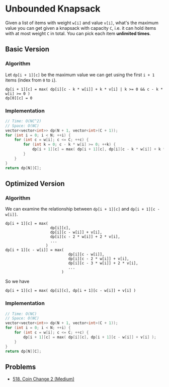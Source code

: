 # Unbounded Knapsack

Given a list of items with weight `w[i]` and value `v[i]`, what's the maximum value you can get given a knapsack with capacity `C`, i.e. it can hold items with at most weight `C` in total. You can pick each item **unlimited times**.

## Basic Version

### Algorithm

Let `dp[i + 1][c]` be the maximum value we can get using the first `i + 1` items \(index from `0` to `i`\).

```text
dp[i + 1][c] = max( dp[i][c - k * w[i]] + k * v[i] | k >= 0 && c - k * w[i] >= 0 )
dp[0][c] = 0
```

### Implementation

```cpp
// Time: O(NC^2)
// Space: O(NC)
vector<vector<int>> dp(N + 1, vector<int>(C + 1));
for (int i = 0; i < N; ++i) {
    for (int c = w[i]; c <= C; ++c) {
        for (int k = 0; c - k * w[i] >= 0; ++k) {
            dp[i + 1][c] = max( dp[i + 1][c], dp[i][c - k * w[i]] + k * v[i] );
        }
    }
}
return dp[N][C];
```

## Optimized Version

### Algorithm

We can examine the relationship between `dp[i + 1][c]` and `dp[i + 1][c - w[i]]`.

```text
dp[i + 1][c] = max(
                    dp[i][c],
                    dp[i][c - w[i]] + v[i],
                    dp[i][c - 2 * w[i]] + 2 * v[i],
                    ...
                  )
dp[i + 1][c - w[i]] = max(
                            dp[i][c - w[i]],
                            dp[i][c - 2 * w[i]] + v[i],
                            dp[i][c - 3 * w[i]] + 2 * v[i],
                            ...
                         )
```

So we have

```text
dp[i + 1][c] = max( dp[i][c], dp[i + 1][c - w[i]] + v[i] )
```

### Implementation

```cpp
// Time: O(NC)
// Space: O(NC)
vector<vector<int>> dp(N + 1, vector<int>(C + 1));
for (int i = 0; i < N; ++i) {
    for (int c = w[i]; c <= C; ++c) {
        dp[i + 1][c] = max( dp[i][c], dp[i + 1][c - w[i]] + v[i] );
    }
}
return dp[N][C];
```

## Problems

* [518. Coin Change 2 \(Medium\)](https://leetcode.com/problems/coin-change-2/)

